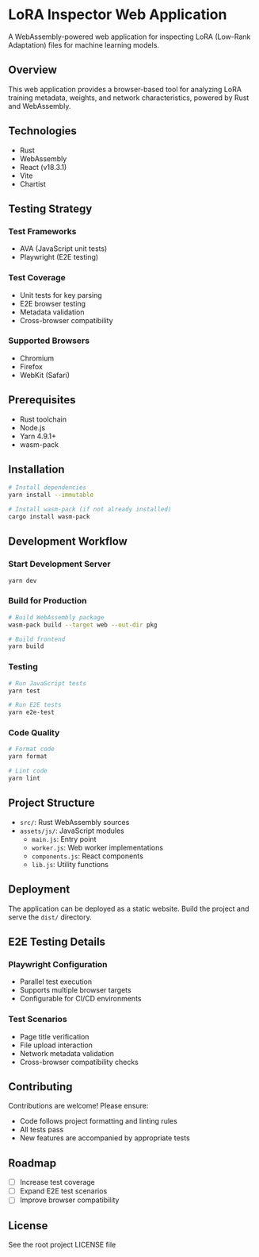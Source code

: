 # LoRA Inspector Web Application

A WebAssembly-powered web application for inspecting LoRA (Low-Rank Adaptation) files for machine learning models.

## Overview

This web application provides a browser-based tool for analyzing LoRA training metadata, weights, and network characteristics, powered by Rust and WebAssembly.

## Technologies

- Rust
- WebAssembly
- React (v18.3.1)
- Vite
- Chartist

## Testing Strategy

### Test Frameworks

- AVA (JavaScript unit tests)
- Playwright (E2E testing)

### Test Coverage

- Unit tests for key parsing
- E2E browser testing
- Metadata validation
- Cross-browser compatibility

### Supported Browsers

- Chromium
- Firefox
- WebKit (Safari)

## Prerequisites

- Rust toolchain
- Node.js
- Yarn 4.9.1+
- wasm-pack

## Installation

```bash
# Install dependencies
yarn install --immutable

# Install wasm-pack (if not already installed)
cargo install wasm-pack
```

## Development Workflow

### Start Development Server

```bash
yarn dev
```

### Build for Production

```bash
# Build WebAssembly package
wasm-pack build --target web --out-dir pkg

# Build frontend
yarn build
```

### Testing

```bash
# Run JavaScript tests
yarn test

# Run E2E tests
yarn e2e-test
```

### Code Quality

```bash
# Format code
yarn format

# Lint code
yarn lint
```

## Project Structure

- `src/`: Rust WebAssembly sources
- `assets/js/`: JavaScript modules
  - `main.js`: Entry point
  - `worker.js`: Web worker implementations
  - `components.js`: React components
  - `lib.js`: Utility functions

## Deployment

The application can be deployed as a static website. Build the project and serve the `dist/` directory.

## E2E Testing Details

### Playwright Configuration

- Parallel test execution
- Supports multiple browser targets
- Configurable for CI/CD environments

### Test Scenarios

- Page title verification
- File upload interaction
- Network metadata validation
- Cross-browser compatibility checks

## Contributing

Contributions are welcome! Please ensure:

- Code follows project formatting and linting rules
- All tests pass
- New features are accompanied by appropriate tests

## Roadmap

- [ ] Increase test coverage
- [ ] Expand E2E test scenarios
- [ ] Improve browser compatibility

## License

See the root project LICENSE file
